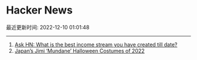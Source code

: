 # Hacker News

最近更新时间: 2022-12-10 01:01:48

--- 
1. [Ask HN: What is the best income stream you have created till date?](https://news.ycombinator.com/item?id=33923137) 
2. [Japan’s Jimi ‘Mundane’ Halloween Costumes of 2022](https://www.spoon-tamago.com/2022/10/30/jimi-mundane-halloween-2022/) 
